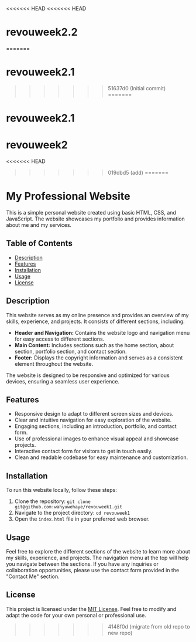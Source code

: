 <<<<<<< HEAD
<<<<<<< HEAD
# revouweek2.2
=======
# revouweek2.1
>>>>>>> 51637d0 (Initial commit)
=======
# revouweek2.1
# revouweek2
<<<<<<< HEAD
>>>>>>> 019dbd5 (add)
=======
# My Professional Website

This is a simple personal website created using basic HTML, CSS, and JavaScript. The website showcases my portfolio and provides information about me and my services.

## Table of Contents

- [Description](#description)
- [Features](#features)
- [Installation](#installation)
- [Usage](#usage)
- [License](#license)

## Description

This website serves as my online presence and provides an overview of my skills, experience, and projects. It consists of different sections, including:

- **Header and Navigation:** Contains the website logo and navigation menu for easy access to different sections.
- **Main Content:** Includes sections such as the home section, about section, portfolio section, and contact section.
- **Footer:** Displays the copyright information and serves as a consistent element throughout the website.

The website is designed to be responsive and optimized for various devices, ensuring a seamless user experience.

## Features

- Responsive design to adapt to different screen sizes and devices.
- Clear and intuitive navigation for easy exploration of the website.
- Engaging sections, including an introduction, portfolio, and contact form.
- Use of professional images to enhance visual appeal and showcase projects.
- Interactive contact form for visitors to get in touch easily.
- Clean and readable codebase for easy maintenance and customization.

## Installation

To run this website locally, follow these steps:

1. Clone the repository: `git clone git@github.com:wahyuwehaye/revouweek1.git`
2. Navigate to the project directory: `cd revouweek1`
3. Open the `index.html` file in your preferred web browser.

## Usage

Feel free to explore the different sections of the website to learn more about my skills, experience, and projects. The navigation menu at the top will help you navigate between the sections. If you have any inquiries or collaboration opportunities, please use the contact form provided in the "Contact Me" section.

## License

This project is licensed under the [MIT License](LICENSE). Feel free to modify and adapt the code for your own personal or professional use.

>>>>>>> 4148f0d (migrate from old repo to new repo)
